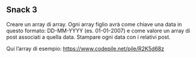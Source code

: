 ## Snack 3

Creare un array di array.
Ogni array figlio avrà come chiave una data in questo formato: DD-MM-YYYY (es. 01-01-2007) e come valore un array di post associati a quella data.
Stampare ogni data con i relativi post.

Qui l’array di esempio: https://www.codepile.net/pile/R2K5d68z